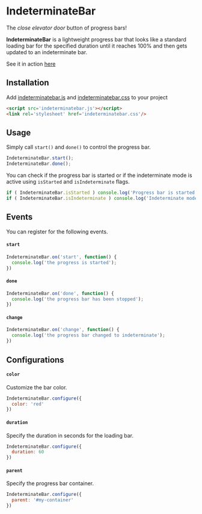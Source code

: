 # IndeterminateBar

The _close elevator door_ button of progress bars!

**IndeterminateBar** is a lightweight progress bar that looks like a standard 
loading bar for the specified duration until it reaches 100% and then gets 
updated to an indeterminate bar.

See it in action [here](https://erremauro.github.io/indeterminate-bar/)

## Installation

Add [indeterminatebar.js]() and [indeterminatebar.css]() to your project

```html
<script src='indeterminatebar.js'></script>
<link rel='stylesheet' href='indeterminatebar.css'/>
```

## Usage

Simply call `start()` and `done()` to control the progress bar.

```js
IndeterminateBar.start();
IndeterminateBar.done();
```

You can check if the progress bar is started or if the indeterminate mode is
active using `isStarted` and `isIndeterminate` flags.

```js
if ( IndeterminateBar.isStarted ) console.log('Progress bar is started')
if ( IndeterminateBar.isIndeterminate ) console.log('Indeterminate mode active')
````

## Events

You can register for the following events.

#### `start`

```js
IndeterminateBar.on('start', function() {
  console.log('the progress is started');
})
```

#### `done`

```js
IndeterminateBar.on('done', function() {
  console.log('the progress bar has been stopped');
})
```

#### `change`

```js
IndeterminateBar.on('change', function() {
  console.log('the progress bar changed to indeterminate');
})
```

## Configurations

#### `color`

Customize the bar color.

```js
IndeterminateBar.configure({
  color: 'red'
})
```

#### `duration`

Specify the duration in seconds for the loading bar.

```js
IndeterminateBar.configure({
  duration: 60
})
```

#### `parent`

Specify the progress bar container.

```js
IndeterminateBar.configure({
  parent: '#my-container'
})
```
